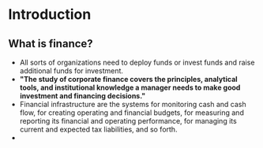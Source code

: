 # Introduction

## What is finance?

- All sorts of organizations need to deploy funds or invest funds and raise additional funds for investment.
- **"The study of corporate finance covers the principles, analytical tools, and institutional knowledge a manager needs to make good investment and financing decisions."**
- Financial infrastructure are the systems for monitoring cash and cash flow, for creating operating and financial budgets, for measuring and reporting its financial and operating performance, for managing its current and expected tax liabilities, and so forth.
- 